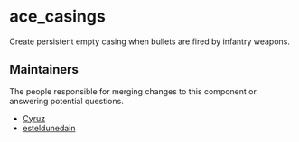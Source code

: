 ace_casings
===============

Create persistent empty casing when bullets are fired by infantry weapons.


## Maintainers

The people responsible for merging changes to this component or answering potential questions.

- [Cyruz](https://github.com/Cyruz143)
- [esteldunedain](https://github.com/esteldunedain)
